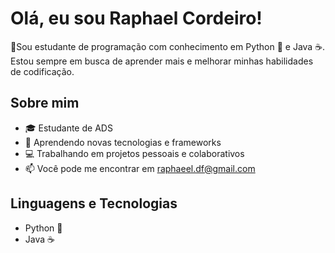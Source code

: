 # Olá, eu sou Raphael Cordeiro! 

👋Sou estudante de programação com conhecimento em Python 🐍 e Java ☕. 
Estou sempre em busca de aprender mais e melhorar minhas habilidades de codificação.

## Sobre mim

- 🎓 Estudante de ADS
- 🌱 Aprendendo novas tecnologias e frameworks
- 💻 Trabalhando em projetos pessoais e colaborativos
- 📫 Você pode me encontrar em raphaeel.df@gmail.com

## Linguagens e Tecnologias

- Python 🐍
- Java ☕




  
